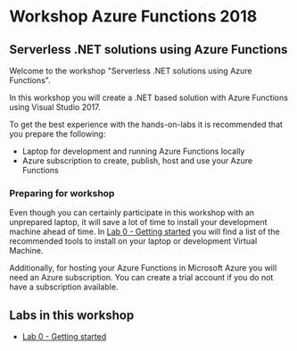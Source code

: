 # Workshop Azure Functions 2018
## Serverless .NET solutions using Azure Functions

Welcome to the workshop "Serverless .NET solutions using Azure Functions". 

In this workshop you will create a .NET based solution with Azure Functions using Visual Studio 2017.

To get the best experience with the hands-on-labs it is recommended that you prepare the following:
- Laptop for development and running Azure Functions locally
- Azure subscription to create, publish, host and use your Azure Functions

### Preparing for workshop

Even though you can certainly participate in this workshop with an unprepared laptop, it will save a lot of time to install your development machine ahead of time. In [Lab 0 - Getting started](docs/Lab0-GettingStarted.md) you will find a list of the recommended tools to install on your laptop or development Virtual Machine.

Additionally, for hosting your Azure Functions in Microsoft Azure you will need an Azure subscription. You can create a trial account if you do not have a subscription available.

## Labs in this workshop

- [Lab 0 - Getting started](docs/Lab0-GettingStarted.md)